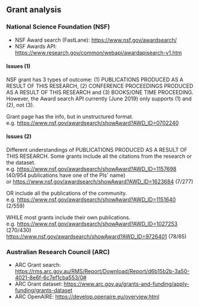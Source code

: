 ## Grant analysis

### National Science Foundation (NSF)
  - NSF Award search (FastLane): https://www.nsf.gov/awardsearch/
  - NSF Awards API: https://www.research.gov/common/webapi/awardapisearch-v1.htm


#### Issues (1)

NSF grant has 3 types of outcome:
(1) PUBLICATIONS PRODUCED AS A RESULT OF THIS RESEARCH, (2) CONFERENCE PROCEEDINGS PRODUCED AS A RESULT OF THIS RESEARCH
and (3) BOOKS/ONE TIME PROCEEDING.<br/>
However, the Award search API currently (June 2019) only supports (1) and (2), not (3).

Grant page has the info, but in unstructured format.<br/>
e.g. https://www.nsf.gov/awardsearch/showAward?AWD_ID=0702240

#### Issues (2)

Different understandings of PUBLICATIONS PRODUCED AS A RESULT OF THIS RESEARCH.
Some grants include all the citations from the research or the dataset.<br/>
e.g. https://www.nsf.gov/awardsearch/showAward?AWD_ID=1157698 (40/954 publications have one of the PIs' name)<br/>
or https://www.nsf.gov/awardsearch/showAward?AWD_ID=1623684 (7/277)

OR include all the publications of the community.<br/>
e.g. https://www.nsf.gov/awardsearch/showAward?AWD_ID=1151640 (2/559)

WHILE most grants include their own publications.<br/>
e.g. https://www.nsf.gov/awardsearch/showAward?AWD_ID=1027253 (270/430)<br/>
https://www.nsf.gov/awardsearch/showAward?AWD_ID=9726401 (78/85)


### Australian Research Council (ARC)
  - ARC Grant search: https://rms.arc.gov.au/RMS/Report/Download/Report/d6b15b2b-3a50-4021-8e6f-6c7ef1cba553/0#
  - ARC Grant dataset: https://www.arc.gov.au/grants-and-funding/apply-funding/grants-dataset
  - ARC OpenAIRE: https://develop.openaire.eu/overview.html
